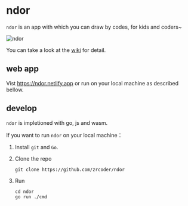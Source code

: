 # ndor

`ndor` is an app with which you can draw by codes, for kids and coders~

![ndor](https://raw.githubusercontent.com/wiki/zrcoder/ndor/images/main.png)

You can take a look at the [wiki](https://github.com/zrcoder/ndor/wiki) for detail.

## web app

Vist <https://ndor.netlify.app> or run on your local machine as described bellow.

## develop

`ndor` is impletioned with go, js and wasm.

If you want to run `ndor` on your local machine：

1. Install `git` and `Go`.
2. Clone the repo

    ```shell
    git clone https://github.com/zrcoder/ndor
    ```

3. Run

    ```shell
    cd ndor
    go run ./cmd
    ```
